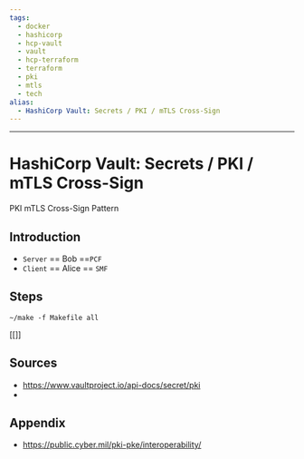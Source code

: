 ```yaml
---
tags:
  - docker
  - hashicorp
  - hcp-vault
  - vault
  - hcp-terraform
  - terraform
  - pki
  - mtls
  - tech
alias:
  - HashiCorp Vault: Secrets / PKI / mTLS Cross-Sign
---
```


---
# HashiCorp Vault: Secrets / PKI / mTLS Cross-Sign

PKI mTLS Cross-Sign Pattern

## Introduction

- `Server` == Bob ==`PCF`
- `Client` == Alice == `SMF`

## Steps

```shell
~/make -f Makefile all
```

[[]]

## Sources
- https://www.vaultproject.io/api-docs/secret/pki
- 

## Appendix

- https://public.cyber.mil/pki-pke/interoperability/
